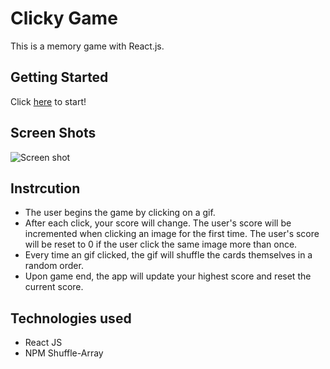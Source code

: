 # Clicky Game
This is a memory game with React.js. 

## Getting Started
Click <a href="https://skang91.github.io/Clicky-Game/">here</a> to start!

## Screen Shots
![Screen shot](./img/screenshot.png)

## Instrcution
* The user begins the game by clicking on a gif.
* After each click, your score will change. The user's score will be incremented when clicking an image for the first time. The user's score will be reset to 0 if the user click the same image more than once.
* Every time an gif clicked, the gif will shuffle the cards themselves in a random order.
* Upon game end, the app will update your highest score and reset the current score.

## Technologies used
* React JS
* NPM Shuffle-Array
